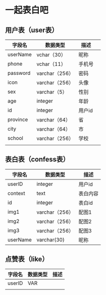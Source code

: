 



# 一起表白吧

## 用户表（user表）			

| 字段名   | 数据类型       | 描述   |      |
| -------- | -------------- | ------ | ---- |
| userName | vchar（30）    | 昵称   |      |
| phone    | vchar（11）    | 手机号 |      |
| password | varchar（256） | 密码   |      |
| icon     | varchar（256） | 头像   |      |
| sex      | varchar（5）   | 性别   |      |
| age      | integer        | 年龄   |      |
| id       | integer        | 用户id |      |
| province | varchar（64）  | 省     |      |
| city     | varchar（64）  | 市     |      |
| school   | varchar（256） | 学校   |      |
|          |                |        |      |

## 表白表（confess表）			

| 字段名   | 数据类型       | 描述     |
| -------- | -------------- | -------- |
| userID   | integer        | 用户id   |
| context  | text           | 表白内容 |
| id       | integer        | 表白id   |
| img1     | varchar（256） | 配图1    |
| img2     | varchar（256） | 配图2    |
| img3     | varchar（256） | 配图3    |
| userName | varchar(30)    | 昵称     |

## 点赞表（like）

| 字段名 | 数据类型 | 描述 |
| ------ | -------- | ---- |
| userID | VAR      |      |
|        |          |      |

